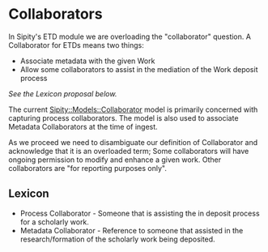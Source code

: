 # Collaborators

In Sipity's ETD module we are overloading the "collaborator" question.
A Collaborator for ETDs means two things:

* Associate metadata with the given Work
* Allow some collaborators to assist in the mediation of the Work deposit process

_See the Lexicon proposal below._

The current [Sipity::Models::Collaborator](https://github.com/ndlib/sipity/blob/f703e568fa6a258d9f89a9965cfee47014d9ce49/app/models/sipity/models/collaborator.rb) model is primarily concerned with capturing process collaborators. The model is also used to associate Metadata Collaborators at the time of ingest.

As we proceed we need to disambiguate our definition of Collaborator and acknowledge that it is an overloaded term; Some collaborators will have ongoing permission to modify and enhance a given work. Other collaborators are "for reporting purposes only".

## Lexicon

* Process Collaborator - Someone that is assisting the in deposit process for a scholarly work.
* Metadata Collaborator - Reference to someone that assisted in the research/formation of the scholarly work being deposited.
